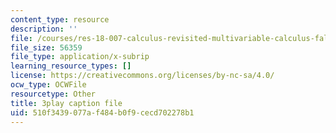 ```yaml
---
content_type: resource
description: ''
file: /courses/res-18-007-calculus-revisited-multivariable-calculus-fall-2011/510f3439077af484b0f9cecd702278b1_io8kTsSnOdE.srt
file_size: 56359
file_type: application/x-subrip
learning_resource_types: []
license: https://creativecommons.org/licenses/by-nc-sa/4.0/
ocw_type: OCWFile
resourcetype: Other
title: 3play caption file
uid: 510f3439-077a-f484-b0f9-cecd702278b1
---
```

